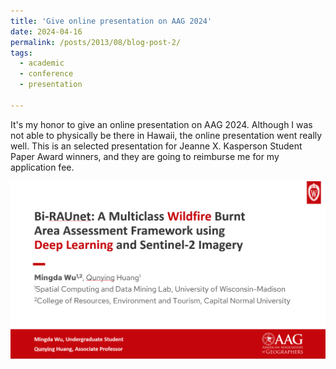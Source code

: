 ```yaml
---
title: 'Give online presentation on AAG 2024'
date: 2024-04-16
permalink: /posts/2013/08/blog-post-2/
tags:
  - academic
  - conference
  - presentation
 
---
```


It's my honor to give an online presentation on AAG 2024. Although I was not able to physically be there in Hawaii, the online presentation went really well. 
This is an selected presentation for Jeanne X. Kasperson Student Paper Award winners, and they are going to reimburse me for my application fee.

<img src='/images/AAG.png'>